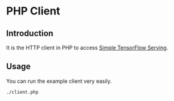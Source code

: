 
# PHP Client

## Introduction

It is the HTTP client in PHP to access [Simple TensorFlow Serving](https://github.com/tobegit3hub/simple_tensorflow_serving).

## Usage

You can run the example client very easily.

```bash
./client.php
```
